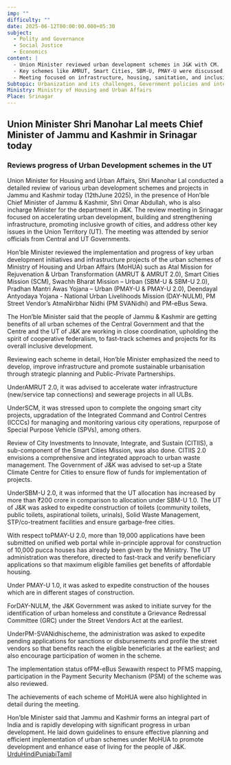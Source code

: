 ```yaml
---
imp: ""
difficulty: ""
date: 2025-06-12T00:00:00.000+05:30
subject:
  - Polity and Governance
  - Social Justice
  - Economics
content: |
  - Union Minister reviewed urban development schemes in J&K with CM.
  - Key schemes like AMRUT, Smart Cities, SBM-U, PMAY-U were discussed.
  - Meeting focused on infrastructure, housing, sanitation, and inclusive urban growth.
Subtopic: Urbanization and its challenges, Government policies and interventions, Welfare schemes for vulnerable sections, Cooperative Federalism
Ministry: Ministry of Housing and Urban Affairs
Place: Srinagar
---
```


## Union Minister Shri Manohar Lal meets Chief Minister of Jammu and Kashmir in Srinagar today

### Reviews progress of Urban Development schemes in the UT

Union Minister for Housing and Urban Affairs, Shri Manohar Lal conducted a detailed review of various urban development schemes and projects in Jammu and Kashmir today (12thJune 2025), in the presence of Hon’ble Chief Minister of Jammu & Kashmir, Shri Omar Abdullah, who is also incharge Minister for the department in J&K. The review meeting in Srinagar focused on accelerating urban development, building and strengthening infrastructure, promoting inclusive growth of cities, and address other key issues in the Union Territory (UT). The meeting was attended by senior officials from Central and UT Governments.

Hon’ble Minister reviewed the implementation and progress of key urban development initiatives and infrastructure projects of the urban schemes of Ministry of Housing and Urban Affairs (MoHUA) such as Atal Mission for Rejuvenation & Urban Transformation (AMRUT & AMRUT 2.0), Smart Cities Mission (SCM), Swachh Bharat Mission – Urban (SBM-U & SBM-U 2.0), Pradhan Mantri Awas Yojana – Urban (PMAY-U & PMAY-U 2.0), Deendayal Antyodaya Yojana - National Urban Livelihoods Mission (DAY-NULM), PM Street Vendor’s AtmaNirbhar Nidhi (PM SVANidhi) and PM-eBus Sewa.

The Hon’ble Minister said that the people of Jammu & Kashmir are getting benefits of all urban schemes of the Central Government and that the Centre and the UT of J&K are working in close coordination, upholding the spirit of cooperative federalism, to fast-track schemes and projects for its overall inclusive development.

Reviewing each scheme in detail, Hon’ble Minister emphasized the need to develop, improve infrastructure and promote sustainable urbanisation through strategic planning and Public-Private Partnerships.

UnderAMRUT 2.0, it was advised to accelerate water infrastructure (new/service tap connections) and sewerage projects in all ULBs.

UnderSCM, it was stressed upon to complete the ongoing smart city projects, upgradation of the Integrated Command and Control Centres (ICCCs) for managing and monitoring various city operations, repurpose of Special Purpose Vehicle (SPVs), among others.

Review of City Investments to Innovate, Integrate, and Sustain (CITIIS), a sub-component of the Smart Cities Mission, was also done. CITIIS 2.0 envisions a comprehensive and integrated approach to urban waste management. The Government of J&K was advised to set-up a State Climate Centre for Cities to ensure flow of funds for implementation of projects.

UnderSBM-U 2.0, it was informed that the UT allocation has increased by more than ₹200 crore in comparison to allocation under SBM-U 1.0. The UT of J&K was asked to expedite construction of toilets (community toilets, public toilets, aspirational toilets, urinals), Solid Waste Management, STP/co-treatment facilities and ensure garbage-free cities.

With respect toPMAY-U 2.0, more than 19,000 applications have been submitted on unified web portal while in-principle approval for construction of 10,000 pucca houses has already been given by the Ministry. The UT administration was therefore, directed to fast-track and verify beneficiary applications so that maximum eligible families get benefits of affordable housing.

Under PMAY-U 1.0, it was asked to expedite construction of the houses which are in different stages of construction.

ForDAY-NULM, the J&K Government was asked to initiate survey for the identification of urban homeless and constitute a Grievance Redressal Committee (GRC) under the Street Vendors Act at the earliest.

UnderPM-SVANidhischeme, the administration was asked to expedite pending applications for sanctions or disbursements and profile the street vendors so that benefits reach the eligible beneficiaries at the earliest; and also encourage participation of women in the scheme.

The implementation status ofPM-eBus Sewawith respect to PFMS mapping, participation in the Payment Security Mechanism (PSM) of the scheme was also reviewed.

The achievements of each scheme of MoHUA were also highlighted in detail during the meeting.

Hon’ble Minister said that Jammu and Kashmir forms an integral part of India and is rapidly developing with significant progress in urban development. He laid down guidelines to ensure effective planning and efficient implementation of urban schemes under MoHUA to promote development and enhance ease of living for the people of J&K.
[Urdu](https://pib.gov.in/PressReleasePage.aspx?PRID=2136051)[Hindi](https://pib.gov.in/PressReleasePage.aspx?PRID=2136026)[Punjabi](https://pib.gov.in/PressReleasePage.aspx?PRID=2136193)[Tamil](https://pib.gov.in/PressReleasePage.aspx?PRID=2136047)